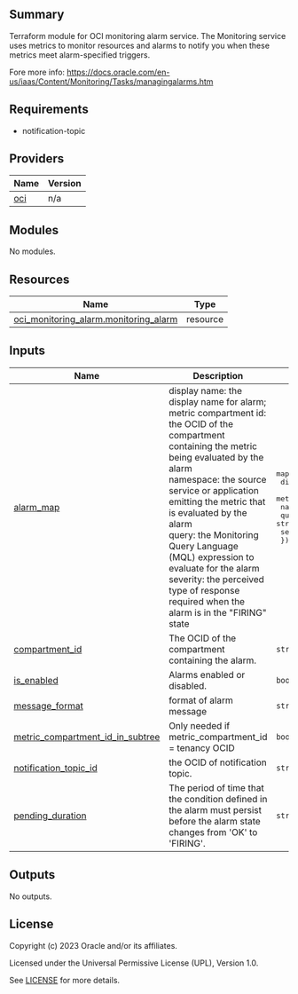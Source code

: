 ## Summary
Terraform module for OCI monitoring alarm service. 
The Monitoring service uses metrics  to monitor resources and 
alarms to notify you when these metrics meet alarm-specified triggers.

Fore more info: https://docs.oracle.com/en-us/iaas/Content/Monitoring/Tasks/managingalarms.htm
## Requirements
* notification-topic


## Providers

| Name | Version |
|------|---------|
| <a name="provider_oci"></a> [oci](#provider\_oci) | n/a |

## Modules

No modules.

## Resources

| Name | Type |
|------|------|
| [oci_monitoring_alarm.monitoring_alarm](https://registry.terraform.io/providers/oracle/oci/latest/docs/resources/monitoring_alarm) | resource |

## Inputs

| Name | Description | Type | Default | Required |
|------|-------------|------|---------|:--------:|
| <a name="input_alarm_map"></a> [alarm\_map](#input\_alarm\_map) | display name: the display name for alarm;<br>    metric compartment id: the OCID of the compartment containing the metric being evaluated by the alarm<br>    namespace: the source service or application emitting the metric that is evaluated by the alarm<br>    query: the Monitoring Query Language (MQL) expression to evaluate for the alarm<br>    severity: the perceived type of response required when the alarm is in the "FIRING" state | <pre>map(object({<br>    display_name          = string,<br>    metric_compartment_id = string,<br>    namespace             = string,<br>    query                 = string,<br>    severity              = string,<br>  }))</pre> | n/a | yes |
| <a name="input_compartment_id"></a> [compartment\_id](#input\_compartment\_id) | The OCID of the compartment containing the alarm. | `string` | `""` | no |
| <a name="input_is_enabled"></a> [is\_enabled](#input\_is\_enabled) | Alarms enabled or disabled. | `bool` | `false` | no |
| <a name="input_message_format"></a> [message\_format](#input\_message\_format) | format of alarm message | `string` | `"ONS_OPTIMIZED"` | no |
| <a name="input_metric_compartment_id_in_subtree"></a> [metric\_compartment\_id\_in\_subtree](#input\_metric\_compartment\_id\_in\_subtree) | Only needed if metric\_compartment\_id = tenancy OCID | `bool` | `false` | no |
| <a name="input_notification_topic_id"></a> [notification\_topic\_id](#input\_notification\_topic\_id) | the OCID of notification topic. | `string` | n/a | yes |
| <a name="input_pending_duration"></a> [pending\_duration](#input\_pending\_duration) | The period of time that the condition defined in the alarm must persist before the alarm state changes from 'OK' to 'FIRING'. | `string` | `"PT5M"` | no |

## Outputs

No outputs.

## License

Copyright (c) 2023 Oracle and/or its affiliates.

Licensed under the Universal Permissive License (UPL), Version 1.0.

See [LICENSE](../../license.txt) for more details.
